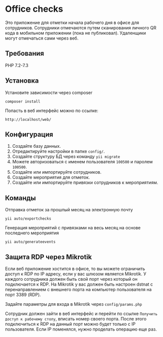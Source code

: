 Office checks
============================

Это приложение для отметки начала рабочего дня в офисе для сотрудников.
Сотрудники отмечаются путем сканирования личного QR кода в мобильном приложении (пока не публиковал).
Удаленщики могут отмечаться сами через веб.


Требования
------------

PHP 7.2-7.3


Установка
------------

Установите зависимости через composer

```
composer install
```

Попасть в веб интерфейс можно по ссылке:

~~~
http://localhost/web/
~~~


Конфигурация
-------------
1. Создайте базу данных.
2. Отредактируйте настройки в папке `config/`.
3. Создайте структуру БД через команду `yii migrate`
4. Можете авторизоваться с именем пользователя `100500` и паролем `100500`.
5. Создайте или импортируйте сотрудников.
6. Создайте мероприятия для отметок.
7. Создайте или импортируйте привязки сотрудников к мероприятиям.

Команды
------------
Отправка отметок за прошлый месяц на электронную почту
~~~
yii auto/exportchecks
~~~
Генерация мероприятий с привязками на весь месяц на основе последнего мероприятия
~~~
yii auto/generateevents
~~~

Защита RDP через Mikrotik
------------
Если веб приложение хостится в офисе, то вы можете ограничить доступ к RDP по IP адресу, если у вас шлюзом является Mikrotik. 
У каждого сотрудника должен быть свой порт через который он подключается к RDP.
На Mikrotik у вас должен быть настроен dstnat с перенаправлением с внешнего порта на компьютер пользователя на порт 3389 (RDP).

Задайте параметры для входа в Mikrotik через `config/params.php`

Сотрудник должен зайти в веб интерфейс и перейти по ссылке `Получить доступ к рабочему столу`, вписать номер своего порта. 
После этого подключиться к RDP на данный порт можно будет только с IP пользователя. Если IP поменялся, нужно проделать операцию еще раз.
